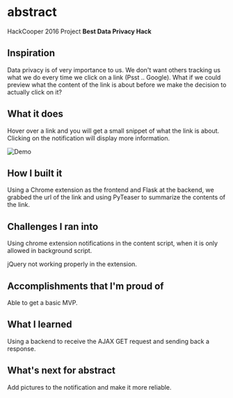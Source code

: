# abstract
HackCooper 2016 Project
**Best Data Privacy Hack**



## Inspiration
Data privacy is of very importance to us. We don't want others tracking us what we do every time we click on a link (Psst .. Google). What if we could preview what the content of the link is about before we make the decision to actually click on it?

## What it does
Hover over a link and you will get a small snippet of what the link is about. Clicking on the notification will display more information.

![Demo](http://i.imgur.com/v3CBueV.png)


## How I built it
Using a Chrome extension as the frontend and Flask at the backend, we grabbed the url of the link and using PyTeaser to summarize the contents of the link.

## Challenges I ran into
Using chrome extension notifications in the content script, when it is only allowed in background script.

jQuery not working properly in the extension.

## Accomplishments that I'm proud of
Able to get a basic MVP.

## What I learned
Using a backend to receive the AJAX GET request and sending back a response.

## What's next for abstract
Add pictures to the notification and make it more reliable.

